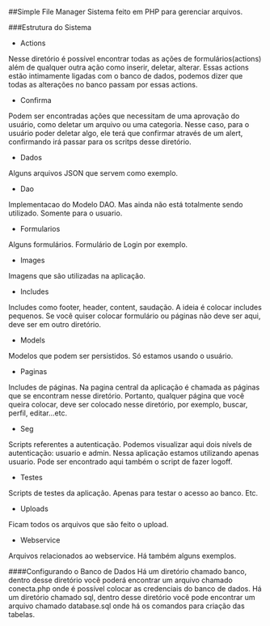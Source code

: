 ##Simple File Manager
Sistema feito em PHP para gerenciar arquivos.

###Estrutura do Sistema
+ Actions

Nesse diretório é possível encontrar todas as ações de formulários(actions) além de qualquer outra ação como inserir, deletar, alterar. Essas actions estão intimamente ligadas com o banco de dados, podemos dizer que todas as alterações no banco passam por essas actions.

+ Confirma

Podem ser encontradas ações que necessitam de uma aprovação do usuário, como deletar um arquivo ou uma categoria. Nesse caso, para o usuário poder deletar algo, ele terá que confirmar através de um alert, confirmando irá passar para os scritps desse diretório.

+ Dados

Alguns arquivos JSON que servem como exemplo.

+ Dao

Implementacao do Modelo DAO. Mas ainda não está totalmente sendo utilizado. Somente para o usuario.

+ Formularios

Alguns formulários. Formulário de Login por exemplo.

+ Images

Imagens que são utilizadas na aplicação.

+ Includes

Includes como footer, header, content, saudação. A ideia é colocar includes pequenos. Se você quiser colocar formulário ou páginas não deve ser aqui, deve ser em outro diretório.

+ Models

Modelos que podem ser persistidos. Só estamos usando o usuário.

+ Paginas

Includes de páginas. Na pagina central da aplicação é chamada as páginas que se encontram nesse diretório. Portanto, qualquer página que você queira colocar, deve ser colocado nesse diretório, por exemplo, buscar, perfil, editar...etc.

+ Seg

Scripts referentes a autenticação. Podemos visualizar aqui dois nívels de autenticação: usuario e admin. Nessa aplicação estamos utilizando apenas usuario. Pode ser encontrado aqui também o script de fazer logoff.

+ Testes

Scripts de testes da aplicação. Apenas para testar o acesso ao banco. Etc.

+ Uploads

Ficam todos os arquivos que são feito o upload.

+ Webservice

Arquivos relacionados ao webservice. Há também alguns exemplos.


####Configurando o Banco de Dados
Há um diretório chamado banco, dentro desse diretório você poderá encontrar um arquivo chamado conecta.php onde é possível colocar as credenciais do banco de dados.
Há um diretório chamado sql, dentro desse diretório você pode encontrar um arquivo chamado database.sql onde há os comandos para criação das tabelas.

